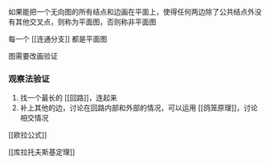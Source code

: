 ---
---

如果能把一个无向图的所有结点和边画在平面上，使得任何两边除了公共结点外没有其他交叉点，则称为平面图，否则称非平面图

每一个 [[连通分支]] 都是平面图

图需要改画验证

### 观察法验证

1. 找一个最长的 [[回路]]，连起来
2. 补上其他的边，讨论在回路内部和外部的情况，可以运用 [[鸽笼原理]]，讨论相交情况

[[欧拉公式]]

[[库拉托夫斯基定理]]
